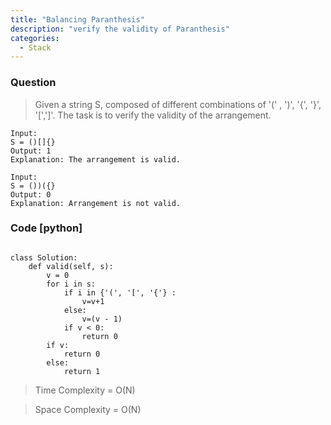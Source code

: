 ```yaml
---
title: "Balancing Paranthesis"
description: "verify the validity of Paranthesis"
categories:
  - Stack
---
```


### Question

> Given a string S, composed of different combinations of '(' , ')', '{', '}', '[',']'. The task is to verify the validity of the arrangement.
```
Input:
S = ()[]{}
Output: 1
Explanation: The arrangement is valid.

Input:
S = ())({}
Output: 0
Explanation: Arrangement is not valid.
```

### Code [python]

```python3

class Solution:
    def valid(self, s): 
        v = 0
        for i in s:
            if i in {'(', '[', '{'} :
                v=v+1
            else:
                v=(v - 1)
            if v < 0:
                return 0
        if v:
            return 0
        else:
            return 1

```

> Time Complexity = O(N)

> Space Complexity = O(N)
